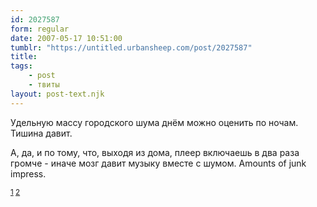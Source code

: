 ```yaml
---
id: 2027587
form: regular
date: 2007-05-17 10:51:00
tumblr: "https://untitled.urbansheep.com/post/2027587"
title:
tags:
    - post
    - твиты
layout: post-text.njk
---
```


<p>Удельную массу городского шума днём можно оценить по ночам. Тишина давит.</p>

<p>А, да, и по тому, что, выходя из дома, плеер включаешь в два раза громче - иначе мозг давит музыку вместе с шумом. Amounts of junk impress.</p>

<p><small><a href="http://twitter.com/urbansheep/statuses/66620032">1</a> <a href="http://twitter.com/urbansheep/statuses/66626342">2</a></small></p>

